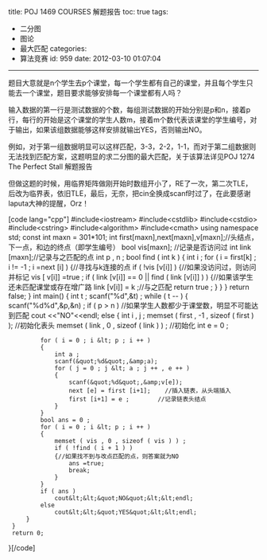 title: POJ 1469 COURSES 解题报告
toc: true
tags:
  - 二分图
  - 图论
  - 最大匹配
categories:
  - 算法竞赛
id: 959
date: 2012-03-10 01:07:04
---

题目大意就是n个学生去p个课堂，每一个学生都有自己的课堂，并且每个学生只能去一个课堂，题目要求能够安排每一个课堂都有人吗？

输入数据的第一行是测试数据的个数，每组测试数据的开始分别是p和n，接着p行，每行的开始是这个课堂的学生人数m，接着m个数代表该课堂的学生编号，对于输出，如果该组数据能够这样安排就输出YES，否则输出NO。

例如，对于第一组数据明显可以这样匹配，3-3，2-2，1-1，而对于第二组数据则无法找到匹配方案，这题明显的求二分图的最大匹配，关于该算法详见POJ 1274 The Perfect Stall 解题报告 

但做这题的时候，用临界矩阵做刚开始时数组开小了，RE了一次，第二次TLE，后改为临界表，依旧TLE，最后，无奈，把cin全换成scanf时过了，在此要感谢laputa大神的提醒，Orz！

[code lang="cpp"]
#include&lt;iostream&gt;
 #include&lt;cstdlib&gt;
 #include&lt;cstdio&gt;
 #include&lt;cstring&gt;
 #include&lt;algorithm&gt;
 #include&lt;cmath&gt;
 using namespace std;
 const int maxn = 301*101;
 int first[maxn],next[maxn],v[maxn];//头结点，下一点，和边的终点（即学生编号）
 bool vis[maxn];    //记录是否访问过
 int link [maxn];//记录与之匹配的点
 int p , n ;
 bool find ( int k )
 {
     int i ;
     for ( i = first[k] ; i != -1 ;  i =next [i] ) 
     {//寻找与k连接的点
         if ( !vis [v[i]] )
         {//如果没访问过，则访问并标记
             vis [ v[i]] =true ;
             if ( link [v[i]] == 0 || find ( link [v[i]] ) )
             {//如果该学生还未匹配课堂或存在增广路
                 link [v[i]] = k ;//与之匹配
                 return true ;
             }
         }
     }
     return false;
 }
 int main()
 {
     int t ; 
     scanf(&quot;%d&quot;,&amp;t) ;
     while ( t -- )
     {
         scanf(&quot;%d%d&quot;,&amp;p,&amp;n) ;
         if ( p &gt; n ) //如果学生人数都少于课堂数，明显不可能达到匹配
             cout &lt;&lt;&quot;NO&quot;&lt;&lt;endl;
         else
         {
             int i , j ; 
             memset ( first , -1 , sizeof ( first ) );    //初始化表头
             memset ( link , 0 , sizeof ( link ) ) ;        //初始化
             int e = 0 ;

             for ( i = 0 ; i &lt; p ; i ++ )
             {
                 int a ;
                 scanf(&quot;%d&quot;,&amp;a);
                 for ( j = 0 ; j &lt; a ; j ++ , e ++ )
                 {
                     scanf(&quot;%d&quot;,&amp;v[e]);
                     next [e] = first [i+1];    //插入链表，从头端插入
                     first [i+1] = e ;        //记录链表头结点
                 }
             }
             bool ans = 0 ;
             for ( i = 0 ; i &lt; p ; i ++ )
             {
                 memset ( vis , 0 , sizeof ( vis ) ) ;
                 if ( !find ( i + 1 ) )
                 {//如果找不到与改点匹配的点，则答案就为NO
                     ans =true;
                     break;
                 }
             }
             if ( ans )
                 cout&lt;&lt;&quot;NO&quot;&lt;&lt;endl;
             else
                 cout&lt;&lt;&quot;YES&quot;&lt;&lt;endl;
         }
     }
     return 0;
 }[/code]